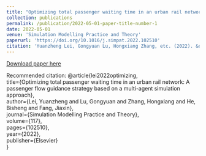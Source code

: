 ```yaml
---
title: "Optimizing total passenger waiting time in an urban rail network: A passenger flow guidance strategy based on a multi-agent simulation approach"
collection: publications
permalink: /publication/2022-05-01-paper-title-number-1
date: 2022-05-01
venue: 'Simulation Modelling Practice and Theory'
paperurl: 'https://doi.org/10.1016/j.simpat.2022.102510'
citation: 'Yuanzheng Lei, Gongyuan Lu, Hongxiang Zhang, etc. (2022). &quot;Optimizing total passenger waiting time in an urban rail network: A passenger flow guidance strategy based on a multi-agent simulation approach.&quot; <i>Simulation Modelling Practice and Theory</i>. 1(1).'
---
```


[Download paper here](https://doi.org/10.1016/j.simpat.2022.102510)

Recommended citation: 
@article{lei2022optimizing, <br>
  title={Optimizing total passenger waiting time in an urban rail network: A passenger flow guidance strategy based on a multi-agent simulation approach}, <br>
  author={Lei, Yuanzheng and Lu, Gongyuan and Zhang, Hongxiang and He, Bisheng and Fang, Jiaxin}, <br>
  journal={Simulation Modelling Practice and Theory}, <br>
  volume={117}, <br>
  pages={102510}, <br>
  year={2022}, <br>
  publisher={Elsevier} <br>
}
